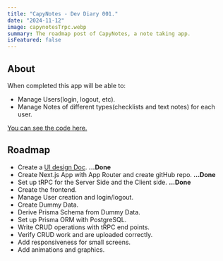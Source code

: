 ```yaml
---
title: "CapyNotes - Dev Diary 001."
date: "2024-11-12"
image: capynotesTrpc.webp
summary: The roadmap post of CapyNotes, a note taking app.
isFeatured: false
---
```


## About

When completed this app will be able to:

- Manage Users(login, logout, etc).
- Manage Notes of different types(checklists and text notes) for each user.

[You can see the code here.](https://github.com/tBaronDar/capynotes)

## Roadmap

- Create a [UI design Doc](https://design.penpot.app/#/view/a5adc15f-fb38-8092-8005-3df5d897563e?page-id=a5adc15f-fb38-8092-8005-3df5d897563f&section=interactions&index=0&share-id=40b5cf7c-e089-81bd-8005-435a23e2c88c). **...Done**
- Create Next.js App with App Router and create gitHub repo. **...Done**
- Set up tRPC for the Server Side and the Client side. **...Done**
- Create the frontend.
- Manage User creation and login/logout.
- Create Dummy Data.
- Derive Prisma Schema from Dummy Data.
- Set up Prisma ORM with PostgreSQL.
- Write CRUD operations with tRPC end points.
- Verify CRUD work and are uploaded correctly.
- Add responsiveness for small screens.
- Add animations and graphics.
